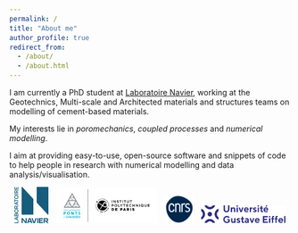 ```yaml
---
permalink: /
title: "About me"
author_profile: true
redirect_from:
  - /about/
  - /about.html
---
```


I am currently a PhD student at [Laboratoire Navier](https://navier-lab.fr), working at the Geotechnics, Multi-scale and Architected materials and structures teams on modelling of cement-based materials.

My interests lie in *poromechanics*, *coupled processes* and *numerical modelling*.

I aim at providing easy-to-use, open-source software and snippets of code to help people in research with numerical modelling and data analysis/visualisation.

<p align="middle">
  <img style="padding: 0% 1% 0% 1%" src="/images/logo_navier.png" width="12%" />
  <img style="padding: 0% 1% 0% 1%" src="/images/logo_enpc.png" width="36%" />
  <img style="padding: 0% 1% 0% 1%" src="/images/logo_cnrs.jpg" width="10%" />
  <img style="padding: 0% 1% 0% 1%" src="/images/logo_uge.png" width="30%" />
</p>
